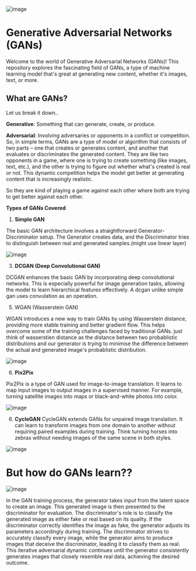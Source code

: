 ![image](https://github.com/AbhinavJangra29/GANS/assets/107471490/2a3b7d4b-8def-4fa9-a86c-33e25aec21e6)

<h1>Generative Adversarial Networks (GANs)</h1>

Welcome to the world of Generative Adversarial Networks (GANs)! This repository explores the fascinating field of GANs, a type of machine learning model that's great at generating new content, whether it's images, text, or more. 

<h2>What are GANs?</h2>

Let us break it down..

**Generative**: Something that can generate, create, or produce.

**Adversarial**: Involving adversaries or opponents in a conflict or competition.
So, in simple terms, GANs are a type of model or algorithm that consists of two parts – one that creates or generates content, and another that evaluates or discriminates the generated content. They are like two opponents in a game, where one is trying to create something (like images, text, etc.), and the other is trying to figure out whether what's created is real or not. This dynamic competition helps the model get better at generating content that is increasingly realistic.

So they are kind of playing a game against each other where both are trying to get better against each other.


**Types of GANs Covered**

1. **Simple GAN**
   
The basic GAN architecture involves a straightforward Generator-Discriminator setup. The Generator creates data, and the Discriminator tries to distinguish between real and generated samples.(might use linear layer)

![image](https://github.com/AbhinavJangra29/GANS/assets/107471490/5fb80de9-441c-4218-b45c-3f544d4d279a)


3. **DCGAN (Deep Convolutional GAN)**
   
DCGAN enhances the basic GAN by incorporating deep convolutional networks. This is especially powerful for image generation tasks, allowing the model to learn hierarchical features effectively.
A dcgan unlike simple gan uses convulation as an operation.

5. WGAN (Wasserstein GAN)
   
WGAN introduces a new way to train GANs by using Wasserstein distance, providing more stable training and better gradient flow. This helps overcome some of the training challenges faced by traditional GANs.
just think of wasserstien distance as the distance between two probablistic distributions and our generator is trying to minimise the difference between the actual and generated image's probablistic distribution.

![image](https://github.com/AbhinavJangra29/GANS/assets/107471490/1856c611-3943-43e4-b3fd-6b18365078ef)


6. **Pix2Pix**
   
Pix2Pix is a type of GAN used for image-to-image translation. It learns to map input images to output images in a supervised manner. For example, turning satellite images into maps or black-and-white photos into color.

![image](https://github.com/AbhinavJangra29/GANS/assets/107471490/a4f5cae2-6d02-4697-8892-4882605d08ae)


6. **CycleGAN**
CycleGAN extends GANs for unpaired image translation. It can learn to transform images from one domain to another without requiring paired examples during training. Think turning horses into zebras without needing images of the same scene in both styles.

![image](https://github.com/AbhinavJangra29/GANS/assets/107471490/35fe3334-4f78-4bf1-929b-e7a46de08613)


<h1>But how do GANs learn??</h1>

![image](https://github.com/AbhinavJangra29/GANS/assets/107471490/46001360-0ba2-4e8f-8313-595574925e5b)


In the GAN training process, the generator takes input from the latent space to create an image. This generated image is then presented to the discriminator for evaluation. The discriminator's role is to classify the generated image as either fake or real based on its quality. If the discriminator correctly identifies the image as fake, the generator adjusts its parameters accordingly during training. The discriminator strives to accurately classify every image, while the generator aims to produce images that deceive the discriminator, leading it to classify them as real. This iterative adversarial dynamic continues until the generator consistently generates images that closely resemble real data, achieving the desired outcome.










